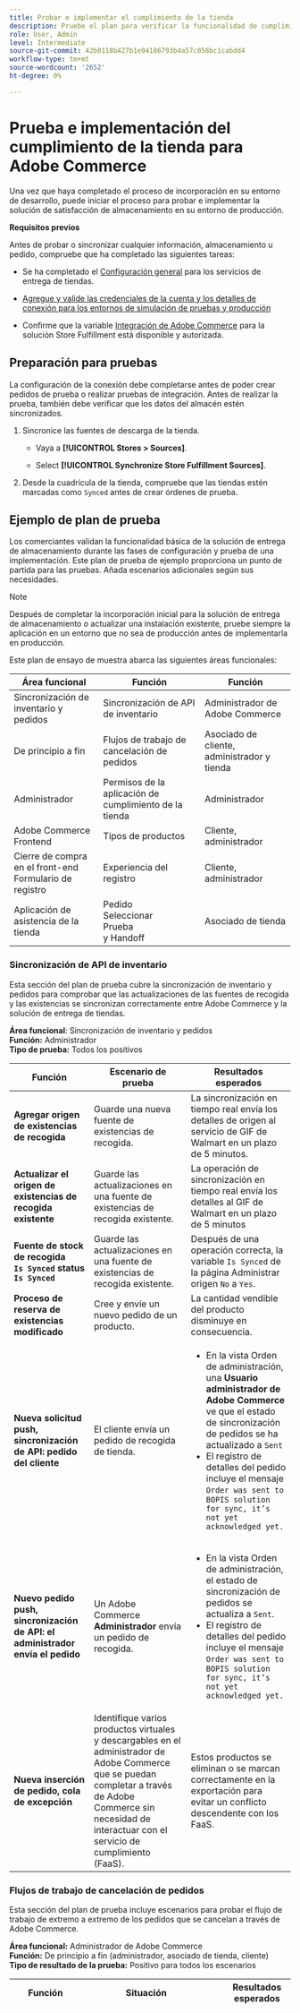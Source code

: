 ```yaml
---
title: Probar e implementar el cumplimiento de la tienda
description: Pruebe el plan para verificar la funcionalidad de cumplimiento de la tienda. Las pruebas abarcan la API de sincronización de inventario, el flujo de trabajo de cumplimiento completo para pedidos cancelados, la administración de usuarios de la aplicación de satisfacción de tienda y la experiencia de registro de cliente.
role: User, Admin
level: Intermediate
source-git-commit: 42b0118b427b1e04186793b4a57c058bc1cabdd4
workflow-type: tm+mt
source-wordcount: '2652'
ht-degree: 0%

---
```



# Prueba e implementación del cumplimiento de la tienda para Adobe Commerce

Una vez que haya completado el proceso de incorporación en su entorno de desarrollo, puede iniciar el proceso para probar e implementar la solución de satisfacción de almacenamiento en su entorno de producción.

**Requisitos previos**

Antes de probar o sincronizar cualquier información, almacenamiento u pedido, compruebe que ha completado las siguientes tareas:

- Se ha completado el [Configuración general](enable-general.md) para los servicios de entrega de tiendas.

- [Agregue y valide las credenciales de la cuenta y los detalles de conexión para los entornos de simulación de pruebas y producción](connect-set-up-service.md#configure-store-fulfillment-account-credentials)

- Confirme que la variable [Integración de Adobe Commerce](connect-set-up-service.md#configure-store-fulfillment-account-credentials) para la solución Store Fulfillment está disponible y autorizada.

## Preparación para pruebas

La configuración de la conexión debe completarse antes de poder crear pedidos de prueba o realizar pruebas de integración. Antes de realizar la prueba, también debe verificar que los datos del almacén estén sincronizados.

1. Sincronice las fuentes de descarga de la tienda.

   - Vaya a **[!UICONTROL Stores > Sources]**.

   - Select **[!UICONTROL Synchronize Store Fulfillment Sources]**.

1. Desde la cuadrícula de la tienda, compruebe que las tiendas estén marcadas como `Synced` antes de crear órdenes de prueba.

## Ejemplo de plan de prueba

Los comerciantes validan la funcionalidad básica de la solución de entrega de almacenamiento durante las fases de configuración y prueba de una implementación. Este plan de prueba de ejemplo proporciona un punto de partida para las pruebas. Añada escenarios adicionales según sus necesidades.

>[!NOTE]
>
>Después de completar la incorporación inicial para la solución de entrega de almacenamiento o actualizar una instalación existente, pruebe siempre la aplicación en un entorno que no sea de producción antes de implementarla en producción.

Este plan de ensayo de muestra abarca las siguientes áreas funcionales:

| Área funcional | Función | Función |
|-------------------------------------|------------------------------------------|----------------------------------|
| Sincronización de inventario y pedidos | Sincronización de API de inventario | Administrador de Adobe Commerce |
| De principio a fin | Flujos de trabajo de cancelación de pedidos | Asociado de cliente, administrador y tienda |
| Administrador | Permisos de la aplicación de cumplimiento de la tienda | Administrador |
| Adobe Commerce Frontend | Tipos de productos | Cliente, administrador |
| Cierre de compra en el front-end</br>Formulario de registro | Experiencia del registro | Cliente, administrador |
| Aplicación de asistencia de la tienda | Pedido</br>Seleccionar</br>Prueba</br>y Handoff | Asociado de tienda |

### Sincronización de API de inventario

Esta sección del plan de prueba cubre la sincronización de inventario y pedidos para comprobar que las actualizaciones de las fuentes de recogida y las existencias se sincronizan correctamente entre Adobe Commerce y la solución de entrega de tiendas.

**Área funcional**: Sincronización de inventario y pedidos</br>
**Función:** Administrador</br>
**Tipo de prueba:** Todos los positivos

<table>
<thead>
<tr>
<th>Función</th>
<th>Escenario de prueba</th>
<th>Resultados esperados</th>
</tr>
</thead>
<tbody>
<tr>
<td><strong>Agregar origen de existencias de recogida</strong></td>
<td>Guarde una nueva fuente de existencias de recogida.</td>
<td>La sincronización en tiempo real envía los detalles de origen al servicio de GIF de Walmart en un plazo de 5 minutos.</td>
</tr>
<tr>
<td><strong>Actualizar el origen de existencias de recogida existente</strong></td>
<td>Guarde las actualizaciones en una fuente de existencias de recogida existente.</td>
<td>La operación de sincronización en tiempo real envía los detalles al GIF de Walmart en un plazo de 5 minutos</td>
</tr>
<tr>
<td><strong>Fuente de stock de recogida</br><code>Is Synced</code> status</br><code>Is Synced</code></strong></td>
<td>Guarde las actualizaciones en una fuente de existencias de recogida existente.</td>
<td>Después de una operación correcta, la variable <code>Is Synced</code> de la página Administrar origen <code>No</code> a <code>Yes</code>.</td>
</tr>
<tr>
<td><strong>Proceso de reserva de existencias modificado</strong></td>
<td>Cree y envíe un nuevo pedido de un producto.</td>
<td>La cantidad vendible del producto disminuye en consecuencia.</td>
</tr>
<tr>
<td><strong>Nueva solicitud push, sincronización de API: pedido del cliente</strong></td>
<td>El cliente envía un pedido de recogida de tienda.</td>
<td><ul><li>En la vista Orden de administración, una <strong>Usuario administrador de Adobe Commerce</strong> ve que el estado de sincronización de pedidos se ha actualizado a <code>Sent</code></li><li>El registro de detalles del pedido incluye el mensaje <code>Order was sent to BOPIS solution for sync, it’s not yet acknowledged yet.</code></li></ul></td>
</tr>
<tr>
<td><strong>Nuevo pedido push, sincronización de API: el administrador envía el pedido</strong></td>
<td>Un Adobe Commerce <strong>Administrador</strong> envía un pedido de recogida.</td>
<td><ul><li>En la vista Orden de administración, el estado de sincronización de pedidos se actualiza a <code>Sent</code>.</li><li>El registro de detalles del pedido incluye el mensaje <code>Order was sent to BOPIS solution for sync, it’s not yet acknowledged yet.</code></li></ul></td>
</tr>
<tr>
<td><strong>Nueva inserción de pedido, cola de excepción<strong></td>
<td>Identifique varios productos virtuales y descargables en el administrador de Adobe Commerce que se puedan completar a través de Adobe Commerce sin necesidad de interactuar con el servicio de cumplimiento (FaaS).</td>
<td>Estos productos se eliminan o se marcan correctamente en la exportación para evitar un conflicto descendente con los FaaS.</td>
</tr>
</tbody>
</table>

### Flujos de trabajo de cancelación de pedidos

Esta sección del plan de prueba incluye escenarios para probar el flujo de trabajo de extremo a extremo de los pedidos que se cancelan a través de Adobe Commerce.

**Área funcional:** Administrador de Adobe Commerce</br>
**Función:** De principio a fin (administrador, asociado de tienda, cliente)</br>
**Tipo de resultado de la prueba:** Positivo para todos los escenarios

<table style="table-layout:fixed">
<tr>
<th>Función</th>
<th>Situación</th>
<th>Resultados esperados</th>
</tr>
<tr>
<td><strong>Cancelación total del pedido</strong></td>
<td><ol>
<li>Realizar pedido.</li>
<li>Espere hasta que se sincronice el pedido.</li>
<li>Compruebe la creación de la factura (si se autoriza y captura) y la recepción del correo electrónico de la factura.</li>
<li>Cree una nota de crédito con todos los productos pedidos desde la vista Factura.</li>
</ol>
</td>
<td>
<ul>
<td>
<li>Historial de pedidos actualizado con <code>We refunded $X online. Transaction ID: transactionID</code> y <code>Received Cancel acknowledgment from the BOPIS solution.</code></li>
<li>El estado del pedido es <code>Closed</code>. (Hemos establecido REVISIÓN DE PAGOS ahora).</li>
<li>Nota de crédito creada en Adobe Commerce. (Espere hasta que cron funcione).</li>
<li>Si todos los artículos han sido seleccionados, listo para recibir correo electrónico <code>DISPLAY COMMENT HISTORY</code> shows <code>Order is ready for pickup</code> (<code>CUSTOMER NOTIFIED</code> el indicador es <code>true</code>.)</li>
<li>Si no se han seleccionado todos los artículos, cancele el correo electrónico y el programa HISTORIAL MOSTRAR COMENTARIO . <code>Order has been canceled - all items were not available</code></li>
<li><code>CUSTOMER NOTIFIED</code> el indicador es <code>true</code>.)</li>
</ul>
</td>
</tr>
<tr><td><strong>Cancelación parcial de pedido<strong></td>
<td>
<ol>
<li>Realice un pedido con al menos dos productos.</li>
<li>Espere hasta que se sincronice el pedido.</li>
<li>Compruebe que la factura se haya creado (si es de autorización y captura) y que el correo electrónico de la factura se haya recibido.</li>
<li>Espere dos horas para la liquidación de transacciones.</li>
<li>Crear nota de crédito con solo una parte de los productos pedidos desde la vista Factura.</li>
</td>
<td>
<ul>
<li>Actualización del historial de pedidos: <code>We refunded $X online. Transaction ID: transactionID</code></li>
<li>Actualización del historial de pedidos: <code>Order notified as partly canceled at: Date and Hour</code></li>
<li>Recibo del correo electrónico de devolución del pedido: <code>$x amount was refunded</code></li>
<li>El estado del pedido es <code>Processing</code>.</li>
<li>Nota de crédito creada en Adobe Commerce (Esperar hasta que cron funcione).</li>
<li>Si no se seleccionaron algunos artículos, confirme que la variable [!UICONTROL Ready for Pickup] se muestra el correo electrónico con la sección nilpick o return . <code>DISPLAY COMMENT HISTORY</code> shows <code>Order is ready for pickup, but some items not available.</code>.</li>
<li><code>CUSTOMER NOTIFIED</code> el indicador es <code>true</code>.</li>
</ul>
</td>
</tr>
<td><strong>Preparado para la recogida</br></br>Cancelación completa</br>(todos los productos se establecen como seleccionados con 0 qty)</br></strong></td>
<td>
<ol>
<li>Realice el pedido.</li>
<li>Espere hasta que se sincronice el pedido.</li>
<li>Compruebe que la factura se haya creado (si es de autorización y captura) y que el correo electrónico de la factura se haya recibido.</li>
<li>Vaya a Postman y ejecute la solicitud Listo para la recogida con todos los productos configurados como <code>picked</code> con <code>0 qty</code>.</li>
</ol>
</td>
<td>
<ul>
<li>Historial de pedidos actualizado: <code>We refunded $X offline</code></li>
<li>El estado del pedido es <code>CLOSED</code>.
<li>Se crea la nota de crédito. (Espere hasta que cron funcione).</li>
<li>Correo electrónico de reembolso recibido: <code>$x amount was refunded</code></li>
<li>Correo electrónico de cancelación de pedido enviado.</li>
</ul>
</td>
</tr>
<tr>
<td><strong>Listo para la recogida - Cancelación parcial</strong></br></br><strong>(Algunos productos se recogen y otros se recogen con <code>0 qty</code>)</strong>
</td>
<td>
<ol>
<li>Realice el pedido.</li>
<li>Espere hasta que se sincronice el pedido.</li>
<li>Compruebe que la factura se haya creado (si es de autorización y captura) y que el correo electrónico de la factura se haya recibido.</li>
<li>Vaya a Postman y ejecute la solicitud Listo para la recogida con parte de los productos configurados como seleccionados con 0 qty y el resto de ellos seleccionados.</li>
</ol>
</td>
<td>
<ul>
<li><code>Your order is ready for pickup</code> con [!UICONTROL Ready for Pickup Items] y [!UICONTROL Canceled Items] tablas. </li>
<li>El estado del pedido está LISTO PARA RECOPILACIÓN. </li>
<li>Historial de pedidos actualizado: <code>We refunded $X offline.</code>
<li>Historial de pedidos actualizado: <code>Order notified as partly canceled at: Date and hour</code>
<li>Correo electrónico de reembolso recibido: <code>$x amount was refunded</code>
<li>Se crea la nota de abono. (Espere hasta que cron funcione).</li>
</ul>
</td>
</tr>
<tr>
<td><strong>Listo para la recogida - Cancelación parcial</br></br>Algunos productos se recogen y otros se recogen con <code>0 qty</code>)</strong>
</td>
<td><ol>
<li>Realice el pedido.</li>
<li>Espere hasta que se sincronice el pedido.</li>
<li>Compruebe que la factura se haya creado (si es de autorización y captura) y que el correo electrónico de la factura se haya recibido.</li>
<li>Vaya a Postman y ejecute la solicitud Listo para la recogida con parte de los productos configurados como seleccionados con 0 qty y el resto de ellos seleccionados.</li>
</ol>
</td>
<td><ul>
<li><code>Your order is ready for pickup</code> con [!UICONTROL Ready for Pickup Items] y [!UICONTROL Canceled Items] tablas. </li>
<li>El estado del pedido está LISTO PARA RECOPILACIÓN. </li>
<li>Historial de pedidos actualizado: <code>We refunded $X offline.</code>
<li>Historial de pedidos actualizado: <code>Order notified as partly canceled at: Date and hour</code>
<li>Correo electrónico de reembolso recibido: <code>$x amount was refunded</code>
<li>Se crea la nota de abono. (Espere hasta que cron funcione).</li>
</ul>
</td>
</tr>
<tr>
<td><strong>Dispensados (durante la dispensación) </br></br>Cancelación completa (todos los productos se establecen como rechazados)</strong>
</td>
<td>
<ol>
<li>Realice el pedido.</li>
<li>Espere hasta que se sincronice el pedido.</li>
<li>Compruebe que la factura se haya creado (si es de autorización y captura) y que el correo electrónico de la factura se haya recibido.</li>
<li>Vaya a Postman y ejecute la solicitud Listo para la recogida con todos los productos configurados según se hayan seleccionado.</li>
<li>Abra el buzón y busque el correo electrónico Listo para la recogida . A continuación, haga clic en **[!UICONTROL Confirm Arrival]**.</li>
<li>Registrarse.</li>
<li>Vaya a Postman y ejecute la solicitud dispensada con todos los productos definidos como rechazados.</li>
</ol>
<td><ul>
<li>Historial de pedidos actualizado: <code>We refunded $X offline.</code></li>
<li>Correo electrónico de reembolso recibido: <code>$x amount was refunded</code></li>
<li>Estado establecido en <code>CLOSED</code>.</li>
<li>Nota de crédito creada. (Espere hasta que cron funcione).</li>
</ul>
</td>
</tr>
<tr>
<td><strong>Dispensados (durante la dispensación)</br></br>Cancelación parcial</br>(Algunos productos se dispensan; algunos se rechazan).</strong>
</br></td>
<td>
<ol>
<li>Realice el pedido.</li>
<li>Espere hasta que se sincronice el pedido.</li>
<li>Compruebe que la factura se haya creado (si es de autorización y captura) y que el correo electrónico de la factura se haya recibido.</li>
<li>Vaya a Postman y ejecute la solicitud Listo para la recogida con todos los productos definidos tal y como se han seleccionado.</li>
<li>Abra el buzón. Busque el correo electrónico preparado para la recogida y seleccione <code>Confirm Arrival</code>.</li>
<li>Registrarse.</li>
<li>Vaya a Postman y ejecute la solicitud dispensada con algunos productos configurados como dispensados y otros configurados como rechazados</li>
</ol>
</td>
<td>
<li>Historial de pedidos actualizado: <code>We refunded $X offline</code></li>
<li><code>Order notified as partly canceled at: Date and Hour</code>
<li>Correo electrónico de reembolso recibido: <code>$x amount was refunded</code>
<li>Estado de pedido establecido en <code>Ready for pickup Dispensed</code>
<li>Nota de crédito creada. (Espere hasta que cron funcione).</li>
</td>
</tr>
<tr>
<td> <strong>Nuevo RMA después del retorno (completo)</strong>
</td>
<td>
<ol>
<li>Realice el pedido.</li>
<li>Espere hasta que se sincronice el pedido.</li>
<li>Compruebe que la factura se ha creado (si se autoriza y captura) y que se ha recibido el correo electrónico de la factura.</li>
<li>Elija todos los productos con Postman.</li>
<li>Registrarse.</li>
<li>Haga un dispensario.</li>
<li>Vaya a order y seleccione<strong>[!UICONTROL Create returns]=
<li>Cree la RMA.</li>
</ol>
</td>
<td>
<ul>
<li>Se creó la RMA y se muestra debajo de la variable <strong>[!UICONTROL Returns]</b> en la vista Pedido.</li>
<li>El cliente recibió un correo electrónico de confirmación de RMA.</li>
</ul>
</td>
</tr>
<tr>
<td><strong>Nuevo RMA después del retorno — Parcial</strong>
</td>
<td>
<ol>
<li>Realice el pedido.</li>
<li>Espere hasta que se sincronice el pedido.</li>
<li>Compruebe que la factura se haya creado (si es de autorización y captura) y que el correo electrónico de la factura se haya recibido.</li>
<li>Elija todos los productos con Postman.</li>
<li>Registrarse.</li>
<li>Haga un dispensario.</li>
<li>Realice el pedido y seleccione  <strong>[!UICONTROL Create returns]</strong></li>
<li>Cree la RMA con parte de los productos pedidos.</li>
</ol>
<td>
<ul>
<li>RMA creada y mostrada debajo de <strong>[!UICONTROL Returns]</strong> en la vista Pedido.</li>
<li>El cliente recibió el correo electrónico de confirmación de RMA.</li>
<li>Después de crear RMA, obtenga la autorización de RMA: Desde el administrador, vaya a <strong>[!UICONTROL Sales > Returns]</strong>. Seleccione la RMA que ha creado y autorícela.</li>
<li>Compruebe que el cliente ha recibido el correo electrónico de confirmación de autorización de RMA.</li>
<li>Compruebe que el reembolso se añadió al historial de transacciones y pedidos.</li>
</ul>
</td>
</tr>
</table>


### Permisos de la aplicación de cumplimiento de la tienda

Esta sección del plan de prueba cubre la administración de cuentas para los usuarios de aplicaciones de cumplimiento de la tienda.

- Confirme que un asociado de almacén puede autenticarse con una nueva cuenta de usuario creada desde el administrador de Adobe Commerce.
- Confirme que las actualizaciones de cuentas existentes se aplican correctamente.

**Área funcional:** Administrador de Adobe Commerce</br>
**Función:** Administrador, asociado de almacén</br>
**Tipo de prueba:** Todos los positivos

<table style="table-layout:auto">
<tr>
<th>Función</th>
<th>Situación</th>
<th>Resultados esperados</th>
</tr>
<tr>
<td><strong>Administración de cuentas de usuario: crear cuenta</strong></br></br>
</td>
<td>
<ol>
<li><strong>Administrador</strong> — Inicie sesión en el administrador de Adobe Commerce</li>
<li>Vaya a <strong>[!UICONTROL System] &gt; Permisos de la aplicación de cumplimiento de la tienda &gt; Todos los usuarios de la aplicación de cumplimiento de la tienda</strong></li>
<li><strong>Agregar nuevo usuario.</strong></li>
</ol>
<td>
<ul>
<li>Cuenta creada correctamente.</li>
<li>La nueva cuenta de usuario se muestra en la sección [!UICONTROL Store Fulfillment Users] tablero.</li>
<li><strong>Asociado de tienda</strong> inicie sesión en la aplicación Store Assist con una nueva cuenta de usuario.</li>
</ul>
</td>
</tr>
<tr>
<td><strong>Administración de cuentas de usuario: actualizar cuenta de usuario existente</strong>
</td>
<td>
<ol>
<li>Inicie sesión en el administrador de Adobe Commerce con la cuenta de usuario del administrador.</li>
<li>Vaya a <strong>[!UICONTROL System] &gt; Permisos de la aplicación de cumplimiento de la tienda &gt; Todos los usuarios de la aplicación de cumplimiento de la tienda</strong>.</li>
<li>En la lista Cuenta de usuario , abra una cuenta de usuario activa existente seleccionando <strong>[!UICONTROL Edit]</strong>.
<li>Desactivar la cuenta cambiando <strong>[!UICONTROL Is Active]</strong> a <strong>No</strong>.</li>
</ol>
</td>
<td>
<ul>
<li>En el <strong>[!UICONTROL Store Fulfillment App Users]</strong> tablero, el estado de la cuenta actualizada cambió a <strong>[!UICONTROL Inactive]</strong>.</li>
<li>El asociado de almacén no puede iniciar sesión en la aplicación de asistencia de tienda con las credenciales de cuenta inactivas.</li>
</ul>
</td>
</tr>
</table>

## Tipos de productos de Adobe Commerce

Los escenarios de prueba para los tipos de producto de Adobe Commerce verifican que los clientes vean la información correcta sobre los productos, las existencias y los métodos de entrega para diferentes tipos de productos:

- [!UICONTROL Configurable]
- [!UICONTROL Grouped]
- [!UICONTROL Virtual]
- [!UICONTROL Bundle products] en la tienda de Adobe Commerce.

**Área funcional:** Adobe Commerce Frontend</br>
**Función:** Usuario de la aplicación de asistencia de la tienda (asociado de la tienda)</br>
**Tipo de prueba:** Todos los positivos

<table style="table-layout:auto">
<tr>
<th>Función</th>
<th>Situación</th>
<th>Comentarios</th>
</tr>
<tr>
<td><strong>Productos configurables</strong>
</td>
<td>
<ul>
<li>Compruebe que el usuario solo puede ver esas opciones configurables, qué fuente está habilitada, qué stock está asignado y que hay algunos elementos en existencias; compruebe los productos secundarios.</li>
<li>Compruebe que, al seleccionar un almacén diferente, las opciones que no están disponibles se muestran como tachadas.</li>
<li>Compruebe que, si el usuario selecciona un almacén diferente, las opciones configurables quedan sin seleccionar.</li>
<li>Compruebe que si un producto configurable ya está en el carro de compras y un usuario selecciona un almacén diferente, el producto se muestra como no disponible.</li>
</ul>
</td>
<td></td>
</td>
</tr>
<tr>
<td><strong>Productos agrupados</strong>
</td>
<td>
<ul>
<li>Compruebe que los métodos Delivery y [!UICONTROL Add to cart] se desactivan para el cliente cuando todos los productos secundarios tienen
<code>qty</code> configure como <code>0</code>.</li>
<li>Compruebe que los métodos Delivery estén habilitados para el cliente cuando al menos uno de los productos secundarios haya <code>qty</code> configure como <code>0.</code></li>
<li>Compruebe que [!UICONTROL Store Pickup Delivery] es visible y está activo solo para los productos que tienen [!UICONTROL Available for Store Pickup] activada. (Compruebe el producto secundario).</li>
</ul>
</td>
<td></td>
</tr>
<tr>
<td><strong>Productos virtuales</strong>
</td>
<td>
Compruebe que los productos virtuales no ofrecen la variable  [!UICONTROL In-store Pickup] método de envío.
<td></td>
</td>
</tr>
<tr>
<td><strong>Paquete de productos</strong>
</td>
<td>
<ul>
<li>Compruebe si al menos un producto secundario tiene [!UICONTROL Available for Store Pickup] está desactivada, la opción Store Pickup delivery no está disponible para el cliente.</li>
<li>Compruebe si al menos un producto secundario tiene [!UICONTROL Available for Home Delivery] está desactivada, la opción Entrega a casa no está disponible para el cliente.</li>
<li>Compruebe si al menos uno de los productos secundarios de un paquete no está en existencias, el paquete (producto principal) también se muestra como [!UICONTROL Out of stock].</li>
</ul>
</td>
<td></td>
</tr>
<tbody>
</table>

## Experiencia del registro

Esta sección del plan de prueba cubre la experiencia de registro para los pedidos de recogida de tiendas para las siguientes capacidades:

- Contacto de recogida alternativo: compruebe el flujo de trabajo para añadir un [!UICONTROL Alternate Pickup Contact] y seleccionando un [!UICONTROL Preferred Contact] en los pedidos de la tienda.

- Formulario de registro: compruebe el flujo de trabajo para enviar una solicitud de registro para los pedidos de recogida de la tienda.

**Áreas funcionales:** Cierre de carro, Formulario de registro para pedidos de recogida de tienda</br>
**Función:** Administrador, cliente, asociado de tienda</br>
**Tipo de prueba:** Todos los positivos

### Contacto de recogida alternativo


**Área funcional:** Cierre de carro de compras</br>
**Función:** Cliente</br>
**Tipo de prueba:** Todos los positivos

<table style="table-layout:auto">
<tr>
<th>Función</th>
<th>Situación</th>
<th>Resultados esperados</th>
</tr>
<tr>
<td><strong>Contacto de recogida alternativo</br>
Registro</br><strong>
</td>
<td>
Un cliente envía un pedido con la opción Recogida en la tienda .</td>
<td>Durante el proceso de cierre de compra, el cliente ve la variable [!UICONTROL Alternate Pickup Contact] la opción en el paso Envío.
</td>
</tr>
<tr>
<td><strong>Contacto preferido de recogida alternativa, proteger</strong>
<td>
Un cliente envía un pedido con la opción Recogida en la tienda . Durante el cierre de compra, el cliente agrega un [!UICONTROL Alternate Pickup Contact].</td>
<td>Durante el proceso de cierre de compra, el cliente ve la variable [!UICONTROL Preferred Contact] en el paso de envío.</td>
</td>
</tr>
<tr>
<td><strong>Detalles de contacto de recogida alternativos, proteger</strong>
</td>
<td>
Un cliente envía un pedido con la opción Recogida en la tienda . Durante el cierre de compra, el cliente selecciona [!UICONTROL Alternate Pickup Contact] en el paso de envío.
</td>
<td>El cliente ve opciones de entrada para introducir detalles de contacto: [!UICONTROL First name], [!UICONTROL Last name], [!UICONTROL Phone]y [!UICONTROL Email].</td>
</tr>
<tr>
<td><strong>Recogida alternativa, Proteger correo electrónico</strong>
</td>
<td>Un cliente envía un pedido con la opción Recogida en la tienda . Durante el cierre de compra, el cliente selecciona [!UICONTROL Alternate Pickup Contact] en el paso de envío, agrega los detalles de contacto y envía el pedido.</td>
<td>Tanto el cliente como el contacto alternativo reciben un correo electrónico de registro para el pedido.</td>
</tr>
<td><strong>Recogida alternativa, detalle del pedido</strong></td>
<td>Un cliente envía un pedido con la opción Recogida en la tienda . Durante el cierre de compra, el cliente selecciona [!UICONTROL Alternate Pickup Contact] en el paso de envío, agrega los detalles de contacto y envía el pedido.</td>
<td>El administrador ve la información de contacto adicional sobre el pedido guardado.</td>
</tr>
<tr>
<td><strong>Contacto de recogida alternativo, vista de orden de asociación de tienda</strong>
</td>
<td>Un cliente envía un pedido con la opción Recogida en la tienda . Durante el cierre de compra, el cliente selecciona [!UICONTROL Alternate Pickup Contact] en el paso de envío, agrega los detalles de contacto y envía el pedido.</td>
<td>El asociado de almacén puede ver la información de contacto adicional sobre el pedido en FaaS/ChaaS.</td>
</td>
</tr>
</tbody>
</table>

### Formulario de facturación


**Área funcional:** Formulario de registro</br>
**Función:** Cliente</br>
**Tipo de prueba:** Todos los positivos

<table style="table-layout:auto">
<tr>
<th>Función</th>
<th>Situación</th>
<th>Resultados esperados</th>
</tr>
<tr>
<td><strong>Comprobar en acción: enviar solicitud</strong>
</td>
<td>En el formulario de registro, un cliente completa todos los campos obligatorios y envía la solicitud.</td>
<td>El cliente recibe una respuesta de éxito.</td>
</tr>
<tr>
<td><strong>Comprobar en acción: ver detalles de solicitudes</strong></td>
<td>Un cliente envía correctamente una solicitud de registro.</td>
<td>El estado del pedido se actualiza en el sistema de FaaS y el Asociado de almacenamiento puede ver los detalles de la solicitud de registro en el FaaS.
</td>
</tr>
<tr>
<td><strong>Proteger en acción: enviar solicitud solo una vez</strong></td>
<td>Después de enviar una solicitud de registro para un pedido, un cliente selecciona el vínculo para registrarlo por segunda vez.</td>
<td>En el formulario de registro, el cliente no ve ninguna opción para editar o volver a enviar el formulario.</td>
</tr>
<tr>
<td><strong>Comprobar en acción: confirmar llegada</strong></td>
<td>Se marca un pedido de recogida en la tienda listo para su recogida en los FaaS. El cliente recibe un correo electrónico preparado para la recogida y selecciona [!UICONTROL Confirm Arrival].</td>
<td>El cliente ve el formulario de registro para el pedido.</td>
</tr>
</tbody>
</table>

## Aplicación de asistencia de la tienda

Esta sección del plan de prueba cubre escenarios para probar los flujos de trabajo de pedido, selección y entrega en la aplicación de asistencia de tienda.

**Área funcional:** Aplicación de asistencia de la tienda</br>
**Función:** Asociado de tienda</br>
**Tipo de prueba:** Todos los positivos

<table style="table-layout:auto">
<tr>
<th>Función</th>
<th>Situación</th>
<th>Resultados esperados</th>
</tr>
<tr>
<td>
<strong>Ruta de acceso fácil de recoger de un solo pedido, recogida en el borde de la curva</strong></td>
<td>Elija artículos de una y varias cantidades. No hay nilpicks ni acopio en el lado de la curva (con ensayo).
</td>
<td>
</td>
</tr>
<tr>
<td><strong>Selección de varios pedidos: ruta feliz, recogida de curvas</strong></td>
<td>Artículos únicos y multicantidad. No hay nilpicks ni acopio en el lado del cursor (con ensayo)</td>
<td></td>
</tr>
<tr>
<td><strong>Selección de un solo pedido: recuperación de ruta feliz en la tienda</strong></td>
<td>Artículos únicos y multicantidad. No hay nilpicks ni se realiza la recogida en el lugar de almacenamiento (con ensayo)</td>
<td>
</td>
</tr>
<tr>
<td><strong>Selección de varios pedidos: ruta feliz, recogida en la tienda</strong></td>
<td>Elija artículos de una y varias cantidades. No hay nilpicks ni acopio en el lado de la curva (con ensayo).</td>
<td></td>
</tr>
<tr>
<td><strong>Selección de un único pedido: ruta no feliz, recogida en la tienda</strong></td>
<td>Seleccionar elementos únicos y de varias cantidades con selección parcial y simple y, en su lugar, recoger (con ensayo)</td>
</td>
<td></td>
</tr>
<td><strong>Selección de varios pedidos: no es una recuperación feliz del lado de la curva de ruta</strong></td>
<td>Seleccionar elementos únicos y de varias cantidades con selección parcial y simple y, en su lugar, recoger (con ensayo)</td>
<td></td>
</tr>
<td><strong>Selección de pedido único: ruta no feliz, recogida de borde de la curva</strong></td>
<td>Seleccionar artículos de una sola y varias cantidades con selección parcial y sin acopio y acopio en el borde de la curva (con ensayo)</strong></td>
</td>
<td></td>
</tr>
<tr><td><strong>Pedido realizado: cancelado antes de la selección</strong></td>
<td></td>
<td></td>
</tr>
<tr>
<td><strong>Pedido realizado: cancelado antes de la entrega</strong></td>
<td></td>
<td></td>
</tr>
<tr>
<td><strong>Pedido colocado: buscar en módulo de pedido</strong></td>
<td></td>
<td></td>
</tr>
<tr><td><strong>Pedido colocado: búsqueda y registro manual para la entrega</strong></td>
<td></td>
<td></td>
</tr>
<tr><td><strong>Pedido realizado: todos los artículos no seleccionados o no disponibles marcados por el selector</strong></td>
<td></td>
<td></td></tr>
<tr><td><strong>Pedido colocado con artículos de paquete -selección y entrega</strong></td>
<td></td>
<td></td></tr>
<tr><td><strong>Pedido colocado - Mano desactivada con rechazo</strong></td>
<td></td>
<td></td></tr>
<tr><td><strong>Pedido colocado - Mano cerrada con rechazo de todos los artículos</strong></td>
<td></td>
<td></td></tr>
</tbody>
</table>

## Implementación

Después de comprobar que la solución se ha configurado y probado según sus especificaciones, está listo para implementar desde el ensayo a la producción.

La implementación y las pruebas varían según la infraestructura y las capacidades.

>[!TIP]
>
>Para obtener instrucciones de implementación, listas de comprobación y prácticas recomendadas para Adobe Commerce en proyectos de infraestructura en la nube, consulte [Implementar la tienda](https://devdocs.magento.com/cloud/live/stage-prod-live.html) en la documentación para desarrolladores de Adobe Commerce.



















